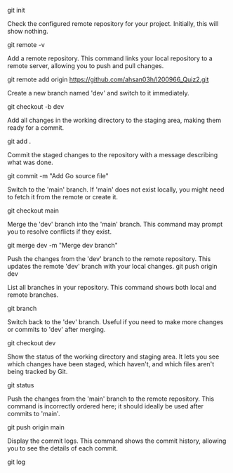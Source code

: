 git init

Check the configured remote repository for your project. Initially, this will show nothing.

git remote -v

Add a remote repository. This command links your local repository to a remote server, allowing you to push and pull changes.

git remote add origin https://github.com/ahsan03h/I200966_Quiz2.git

Create a new branch named 'dev' and switch to it immediately.

git checkout -b dev

Add all changes in the working directory to the staging area, making them ready for a commit.

git add .

Commit the staged changes to the repository with a message describing what was done.

git commit -m "Add Go source file"

Switch to the 'main' branch. If 'main' does not exist locally, you might need to fetch it from the remote or create it.

git checkout main

Merge the 'dev' branch into the 'main' branch. This command may prompt you to resolve conflicts if they exist.

git merge dev -m "Merge dev branch"

Push the changes from the 'dev' branch to the remote repository. This updates the remote 'dev' branch with your local changes. git push origin dev

List all branches in your repository. This command shows both local and remote branches.

git branch

Switch back to the 'dev' branch. Useful if you need to make more changes or commits to 'dev' after merging.

git checkout dev

Show the status of the working directory and staging area. It lets you see which changes have been staged, which haven't, and which files aren't being tracked by Git.

git status

Push the changes from the 'main' branch to the remote repository. This command is incorrectly ordered here; it should ideally be used after commits to 'main'.

git push origin main

Display the commit logs. This command shows the commit history, allowing you to see the details of each commit.

git log

